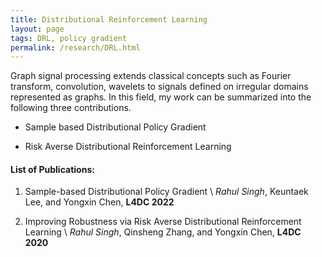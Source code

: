 ```yaml
---
title: Distributional Reinforcement Learning
layout: page
tags: DRL, policy gradient
permalink: /research/DRL.html
---
```


Graph signal processing extends classical concepts such as Fourier transform, convolution, wavelets to signals defined on irregular domains represented as graphs. In this field, my work can be summarized into the following three contributions.

* Sample based Distributional Policy Gradient

* Risk Averse Distributional Reinforcement Learning


#### List of Publications: ####


1. Sample-based Distributional Policy Gradient \\
*Rahul Singh*, Keuntaek Lee, and Yongxin Chen, **L4DC 2022**

1. Improving Robustness via Risk Averse Distributional Reinforcement Learning \\
*Rahul Singh*, Qinsheng Zhang, and Yongxin Chen, **L4DC 2020**

